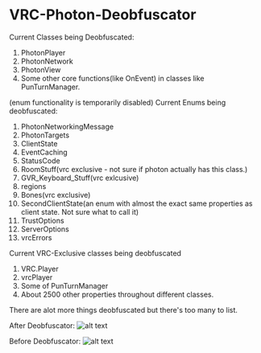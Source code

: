 # VRC-Photon-Deobfuscator

Current Classes being Deobfuscated:
1. PhotonPlayer
2. PhotonNetwork
3. PhotonView
4. Some other core functions(like OnEvent) in classes like PunTurnManager.
  
(enum functionality is temporarily disabled)
Current Enums being deobfuscated:
1.  PhotonNetworkingMessage
2. PhotonTargets
3.  ClientState
4.  EventCaching
5.  StatusCode
6.  RoomStuff(vrc exclusive - not sure if photon actually has this class.)
7.  GVR_Keyboard_Stuff(vrc exlcusive)
8.  regions
9.  Bones(vrc exclusive)
10.  SecondClientState(an enum with almost the exact same properties as client state. Not sure what to call it)
11.  TrustOptions
12.  ServerOptions
13.  vrcErrors
  
 Current VRC-Exclusive classes being deobfuscated
1. VRC.Player
2. vrcPlayer
3. Some of PunTurnManager
4.  About 2500 other properties throughout different classes.


There are alot more things deobfuscated but there's too many to list.


After Deobfuscator:
![alt text](https://cdn.discordapp.com/attachments/356125271767908354/510174996677787658/unknown.png "After Deobfuscator")



Before Deobfuscator:
![alt text](https://cdn.discordapp.com/attachments/501091178641621012/509914352816488448/unknown.png "Before Deobfuscator")


